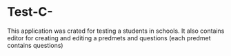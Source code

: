# Test-C-
This application was crated for testing a students in schools. It also contains editor for creating and editing a predmets and questions (each predmet contains questions)
